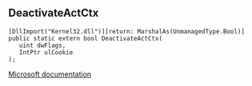 ## DeactivateActCtx

```
[DllImport("Kernel32.dll")][return: MarshalAs(UnmanagedType.Bool)]
public static extern bool DeactivateActCtx(
   uint dwFlags,
   IntPtr ulCookie
);
```

[Microsoft documentation](https://docs.microsoft.com/en-us/windows/win32/api/winbase/nf-winbase-deactivateactctx)

